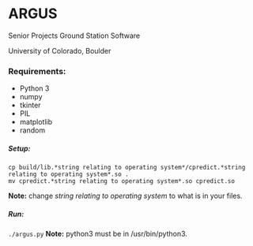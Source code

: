 ARGUS
=======

Senior Projects Ground Station Software

University of Colorado, Boulder

### Requirements:

  - Python 3
  - numpy
  - tkinter
  - PIL
  - matplotlib
  - random

##### Setup:

```sudo python setup.py install 
cp build/lib.*string relating to operating system*/cpredict.*string relating to operating system*.so .
mv cpredict.*string relating to operating system*.so cpredict.so
```
__Note:__ change *string relating to operating system* to what is in your files.

##### Run:

```./argus.py```
__Note:__ python3 must be in /usr/bin/python3.
